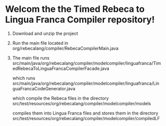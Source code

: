 # Welcom the the Timed Rebeca to Lingua Franca Compiler repository!

1. Download and unzip the project

2. Run the main file located in org/rebecalang/compiler/RebecaCompilerMain.java

3. The main file runs src/main/java/org/rebecalang/compiler/modelcompiler/linguafranca/TimedRebecaToLinguaFrancaCompilerFacade.java

      which runs src/main/java/org/rebecalang/compiler/modelcompiler/linguafranca/LinguaFrancaCodeGenerator.java

      which compile the Rebeca files in the directory src/test/resources/org/rebecalang/compiler/modelcompiler/models

      compiles them into Lingua Franca files and stores them in the directory src/test/resources/org/rebecalang/compiler/modelcompiler/compiledLF
